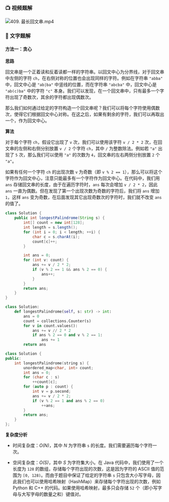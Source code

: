 ### 📺 视频题解  
![409. 最长回文串.mp4](f015cd5b-ceb9-47b3-a20d-27f5e6cdee0d)

### 📖 文字题解

#### 方法一：贪心

**思路**

回文串是一个正着读和反着读都一样的字符串。以回文中心为分界线，对于回文串中左侧的字符 `ch`，在右侧对称的位置也会出现同样的字符。例如在字符串 `"abba"` 中，回文中心是 `"ab|ba"` 中竖线的位置，而在字符串 `"abcba"` 中，回文中心是 `"ab(c)ba"` 中的字符 `"c"` 本身。我们可以发现，在一个回文串中，只有最多一个字符出现了奇数次，其余的字符都出现偶数次。

那么我们如何通过给定的字符构造一个回文串呢？我们可以将每个字符使用偶数次，使得它们根据回文中心对称。在这之后，如果有剩余的字符，我们可以再取出一个，作为回文中心。

**算法**

对于每个字符 `ch`，假设它出现了 `v` 次，我们可以使用该字符 `v / 2 * 2` 次，在回文串的左侧和右侧分别放置 `v / 2` 个字符 `ch`，其中 `/` 为整数除法。例如若 `"a"` 出现了 `5` 次，那么我们可以使用 `"a"` 的次数为 `4`，回文串的左右两侧分别放置 `2` 个 `"a"`。

如果有任何一个字符 `ch` 的出现次数 `v` 为奇数（即 `v % 2 == 1`），那么可以将这个字符作为回文中心，注意只能最多有一个字符作为回文中心。在代码中，我们用 `ans` 存储回文串的长度，由于在遍历字符时，`ans` 每次会增加 `v / 2 * 2`，因此 `ans` 一直为偶数。但在发现了第一个出现次数为奇数的字符后，我们将 `ans` 增加 `1`，这样 `ans` 变为奇数，在后面发现其它出现奇数次的字符时，我们就不改变 `ans` 的值了。

```Java [sol1-Java]
class Solution {
    public int longestPalindrome(String s) {
        int[] count = new int[128];
        int length = s.length();
        for (int i = 0; i < length; ++i) {
            char c = s.charAt(i);
            count[c]++;
        }

        int ans = 0;
        for (int v: count) {
            ans += v / 2 * 2;
            if (v % 2 == 1 && ans % 2 == 0) {
                ans++;
            }
        }
        return ans;
    }
}
```

```Python [sol1-Python3]
class Solution:
    def longestPalindrome(self, s: str) -> int:
        ans = 0
        count = collections.Counter(s)
        for v in count.values():
            ans += v // 2 * 2
            if ans % 2 == 0 and v % 2 == 1:
                ans += 1
        return ans
```

```C++ [sol1-C++]
class Solution {
public:
    int longestPalindrome(string s) {
        unordered_map<char, int> count;
        int ans = 0;
        for (char c : s)
            ++count[c];
        for (auto p : count) {
            int v = p.second;
            ans += v / 2 * 2;
            if (v % 2 == 1 and ans % 2 == 0)
                ++ans;
        }
        return ans;
    }
};
```

**复杂度分析**

- 时间复杂度：*O(N)*，其中 *N* 为字符串 `s` 的长度。我们需要遍历每个字符一次。

- 空间复杂度：*O(S)*，其中 *S* 为字符集大小。在 Java 代码中，我们使用了一个长度为 `128` 的数组，存储每个字符出现的次数，这是因为字符的 ASCII 值的范围为 `[0, 128)`。而由于题目中保证了给定的字符串 `s` 只包含大小写字母，因此我们也可以使用哈希映射（HashMap）来存储每个字符出现的次数，例如 Python 和 C++ 的代码。如果使用哈希映射，最多只会存储 `52` 个（即小写字母与大写字母的数量之和）键值对。